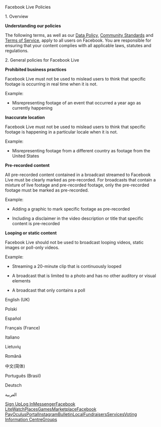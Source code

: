 Facebook Live Policies

1\. Overview

**Understanding our policies**

The following terms, as well as our [Data Policy](https://www.facebook.com/about/privacy/), [Community Standards](https://www.facebook.com/communitystandards/) and [Terms of Service](https://www.facebook.com/legal/terms), apply to all users on Facebook. You are responsible for ensuring that your content complies with all applicable laws, statutes and regulations.

2\. General policies for Facebook Live

**Prohibited business practices**

Facebook Live must not be used to mislead users to think that specific footage is occurring in real time when it is not.

Example:

*   Misrepresenting footage of an event that occurred a year ago as currently happening

**Inaccurate location**

Facebook Live must not be used to mislead users to think that specific footage is happening in a particular locale when it is not.

Example:

*   Misrepresenting footage from a different country as footage from the United States

**Pre-recorded content**

All pre-recorded content contained in a broadcast streamed to Facebook Live must be clearly marked as pre-recorded. For broadcasts that contain a mixture of live footage and pre-recorded footage, only the pre-recorded footage must be marked as pre-recorded.

Example:

*   Adding a graphic to mark specific footage as pre-recorded

*   Including a disclaimer in the video description or title that specific content is pre-recorded

**Looping or static content**

Facebook Live should not be used to broadcast looping videos, static images or poll-only videos.

Example:

*   Streaming a 20-minute clip that is continuously looped

*   A broadcast that is limited to a photo and has no other auditory or visual elements

*   A broadcast that only contains a poll

English (UK)

Polski

Español

Français (France)

Italiano

Lietuvių

Română

中文(简体)

Português (Brasil)

Deutsch

العربية

[Sign Up](https://www.facebook.com/reg/)[Log In](https://www.facebook.com/login/)[Messenger](https://l.facebook.com/l.php?u=https%3A%2F%2Fmessenger.com%2F&h=AT2dqezU_OHdMsyTh-eO3FY-D3TnyPgSnT1FiGhFzi92XIYugh55SxnAV85pfk-2rsBu7xIkoa4aOS6jnDdhXgOxDVdpvCaScZB6P6zqP0K2r5TLtwFvsj1eJoVu6UjbzCXsE-kwKloPYwkhEtwLOZXY3rcj0L4tYx_q5w)[Facebook Lite](https://www.facebook.com/lite/)[Watch](https://en-gb.facebook.com/watch/)[Places](https://www.facebook.com/places/)[Games](https://www.facebook.com/games/)[Marketplace](https://www.facebook.com/marketplace/)[Facebook Pay](https://pay.facebook.com/)[Oculus](https://l.facebook.com/l.php?u=https%3A%2F%2Fwww.oculus.com%2F&h=AT2dqezU_OHdMsyTh-eO3FY-D3TnyPgSnT1FiGhFzi92XIYugh55SxnAV85pfk-2rsBu7xIkoa4aOS6jnDdhXgOxDVdpvCaScZB6P6zqP0K2r5TLtwFvsj1eJoVu6UjbzCXsE-kwKloPYwkhEtwLOZXY3rcj0L4tYx_q5w)[Portal](https://portal.facebook.com/)[Instagram](https://l.facebook.com/l.php?u=https%3A%2F%2Fwww.instagram.com%2F&h=AT2dqezU_OHdMsyTh-eO3FY-D3TnyPgSnT1FiGhFzi92XIYugh55SxnAV85pfk-2rsBu7xIkoa4aOS6jnDdhXgOxDVdpvCaScZB6P6zqP0K2r5TLtwFvsj1eJoVu6UjbzCXsE-kwKloPYwkhEtwLOZXY3rcj0L4tYx_q5w)[Bulletin](https://www.bulletin.com/)[Local](https://www.facebook.com/local/lists/245019872666104/)[Fundraisers](https://www.facebook.com/fundraisers/)[Services](https://www.facebook.com/biz/directory/)[Voting Information Centre](https://www.facebook.com/votinginformationcenter/?entry_point=c2l0ZQ%3D%3D)[Groups](https://www.facebook.com/groups/explore/)